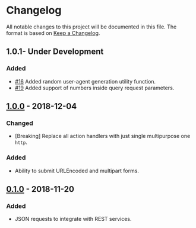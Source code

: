 # Changelog
All notable changes to this project will be documented in this file.
The format is based on [Keep a Changelog](https://keepachangelog.com/en/1.0.0/).

## 1.0.1- Under Development

### Added

* [\#16](https://github.com/FireBlinkLTD/fbl-plugins-http/issues/16) Added random user-agent generation utility function.
* [\#19](https://github.com/FireBlinkLTD/fbl-plugins-http/issues/19) Added support of numbers inside query request parameters.

## [1.0.0](https://github.com/FireBlinkLTD/fbl-plugins-http/releases/tag/1.0.0)  - 2018-12-04

### Changed

* \[Breaking\] Replace all action handlers with just single multipurpose one `http`.

### Added

- Ability to submit URLEncoded and multipart forms.

## [0.1.0](https://github.com/FireBlinkLTD/fbl-plugins-http/releases/tag/0.1.0) - 2018-11-20

### Added

- JSON requests to integrate with REST services.
